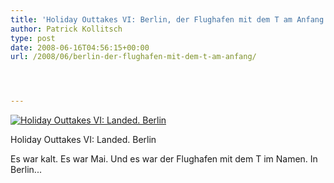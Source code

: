 ```yaml
---
title: 'Holiday Outtakes VI: Berlin, der Flughafen mit dem T am Anfang'
author: Patrick Kollitsch
type: post
date: 2008-06-16T04:56:15+00:00
url: /2008/06/berlin-der-flughafen-mit-dem-t-am-anfang/




---
```

<div class="flickr">
  <a href="http://www.flickr.com/photos/schreibblogade/2584194961/" title="Holiday Outtakes VI: Landed. Berlin"><img src="//farm3.static.flickr.com/2270/2584194961_e9f3cf8854.jpg" alt="Holiday Outtakes VI: Landed. Berlin" /></a></p> 
  
  <p>
    Holiday Outtakes VI: Landed. Berlin
  </p>
</div>

Es war kalt. Es war Mai. Und es war der Flughafen mit dem T im Namen. In Berlin...